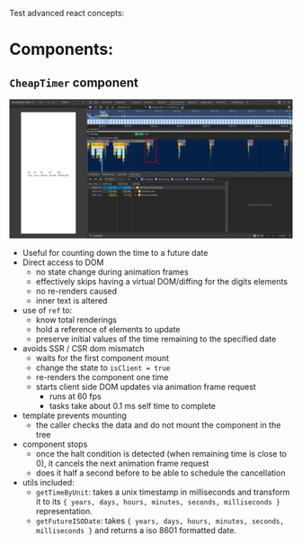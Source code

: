 Test advanced react concepts:

# Components:
 
## `CheapTimer` component

![img.png](public/Readme/cheap-timer.png)

  - Useful for counting down the time to a future date
  - Direct access to DOM
    - no state change during animation frames
    - effectively skips having a virtual DOM/diffing for the digits elements
    - no re-renders caused
    - inner text is altered
  - use of `ref` to:
    - know total renderings
    - hold a reference of elements to update
    - preserve initial values of the time remaining to the specified date
  - avoids SSR / CSR dom mismatch
    - waits for the first component mount
    - change the state to `isClient = true`
    - re-renders the component one time
    - starts client side DOM updates via animation frame request
      - runs at 60 fps
      - tasks take about 0.1 ms self time to complete
  - template prevents mounting
    - the caller checks the data and do not mount the component in the tree
  - component stops
    - once the halt condition is detected (when remaining time is close to 0), it cancels the next animation frame request
    - does it half a second before to be able to schedule the cancellation
  - utils included:
    - `getTimeByUnit`: takes a unix timestamp in milliseconds and transform it to its `{ years, days, hours, minutes, seconds, milliseconds }` representation.
    - `getFutureISODate`: takes `{ years, days, hours, minutes, seconds, milliseconds }` and returns a iso 8601 formatted date. 
